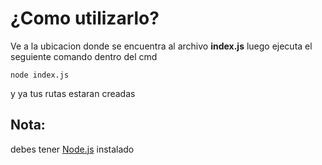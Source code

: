 # ¿Como utilizarlo?

Ve a la ubicacion donde se encuentra al archivo **index.js**
luego ejecuta el seguiente comando dentro del cmd 

````
node index.js
````

y ya tus rutas estaran creadas

## Nota:

debes tener [Node.js](https://nodejs.org/es/%2F%2Fnodejs.org%2Fes%2F&usg=AOvVaw0ExrfV3usJ0jiF4UKHq0z3) instalado 
